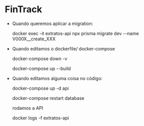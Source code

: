 # FinTrack

- Quando queremos aplicar a migration:

    docker exec -it extratos-api npx prisma migrate dev --name V000X__create_XXX


- Quando editamos o dockerfile/ docker-compose

    docker-compose down -v 

    docker-compose up --build

- Quando editamos alguma coisa no código:
    
    docker-compose up -d api

    docker-compose restart database

    rodamos a API

    docker logs -f extratos-api

